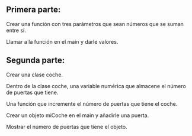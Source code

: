 ## Primera parte:

Crear una función con tres parámetros que sean números que se suman entre sí.

Llamar a la función en el main y darle valores.

## Segunda parte:

Crear una clase coche.

Dentro de la clase coche, una variable numérica que almacene el número de puertas que tiene.

Una función que incremente el número de puertas que tiene el coche.

Crear un objeto miCoche en el main y añadirle una puerta.

Mostrar el número de puertas que tiene el objeto.